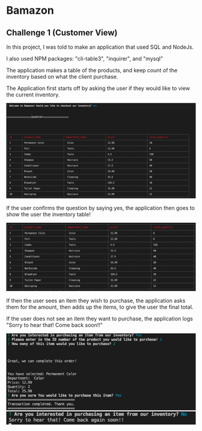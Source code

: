 # Bamazon

## Challenge 1 (Customer View)

In this project, I was told to make an application that used SQL and NodeJs.

I also used NPM packages: "cli-table3", "inquirer", and "mysql"

The application makes a table of the products, and keep count of the inventory based on what the client purchase. 

The Application first starts off by asking the user if they would like to view the current inventory. 

<img src="images/ask.png" alt="ask">

If the user confirms the question by saying yes, the application then goes to show the user the inventory table!

<img src="images/table.png" alt="table">

If then the user sees an item they wish to purchase, the application asks them for the amount, then adds up the items, to give the user the final total. 

If the user does not see an item they want to purchase, the application logs "Sorry to hear that! Come back soon!!"

<img src="images/purchased.png" alt="purchased">

<img src="images/comeback.png" alt="comeback">
